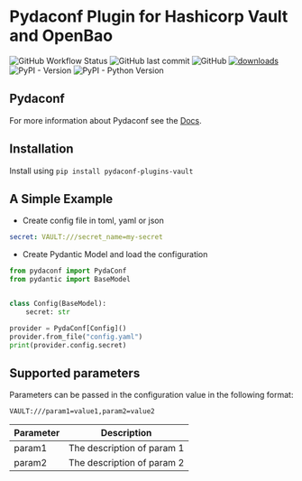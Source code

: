 # Pydaconf Plugin for Hashicorp Vault and OpenBao

![GitHub Workflow Status](https://img.shields.io/github/actions/workflow/status/varadinov/pydaconf-plugins-vault/ci.yaml)
![GitHub last commit](https://img.shields.io/github/last-commit/varadinov/pydaconf-plugins-vault)
![GitHub](https://img.shields.io/github/license/varadinov/pydaconf-plugins-vault)
[![downloads](https://static.pepy.tech/badge/pydaconf-plugins-vault/month)](https://pepy.tech/project/pydaconf-plugins-vault)
![PyPI - Version](https://img.shields.io/pypi/v/pydaconf-plugins-vault)
![PyPI - Python Version](https://img.shields.io/pypi/pyversions/pydaconf-plugins-vault)

## Pydaconf 
For more information about Pydaconf see the [Docs](https://varadinov.github.io/pydaconf/).

## Installation
Install using `pip install pydaconf-plugins-vault`  

## A Simple Example
* Create config file in toml, yaml or json
```yaml
secret: VAULT:///secret_name=my-secret
```

* Create Pydantic Model and load the configuration
```python
from pydaconf import PydaConf
from pydantic import BaseModel


class Config(BaseModel):
    secret: str

provider = PydaConf[Config]()
provider.from_file("config.yaml")
print(provider.config.secret)
```

## Supported parameters
Parameters can be passed in the configuration value in the following format:
```
VAULT:///param1=value1,param2=value2
```

| Parameter | Description                |
|-----------|----------------------------|
| param1    | The description of param 1 |
| param2    | The description of param 2 |